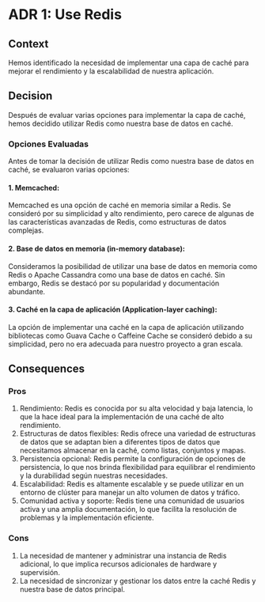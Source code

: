 # ADR 1: Use Redis

## Context

Hemos identificado la necesidad de implementar una capa de caché para mejorar el rendimiento y la escalabilidad de nuestra aplicación. 

## Decision

Después de evaluar varias opciones para implementar la capa de caché, hemos decidido utilizar Redis como nuestra base de datos en caché. 

### Opciones Evaluadas
Antes de tomar la decisión de utilizar Redis como nuestra base de datos en caché, se evaluaron varias opciones:

#### 1. Memcached:
Memcached es una opción de caché en memoria similar a Redis. Se consideró por su simplicidad y alto rendimiento, pero carece de algunas de las características avanzadas de Redis, como estructuras de datos complejas.

#### 2. Base de datos en memoria (in-memory database):
Consideramos la posibilidad de utilizar una base de datos en memoria como Redis o Apache Cassandra como una base de datos en caché. Sin embargo, Redis se destacó por su popularidad y documentación abundante.

#### 3. Caché en la capa de aplicación (Application-layer caching):
La opción de implementar una caché en la capa de aplicación utilizando bibliotecas como Guava Cache o Caffeine Cache se consideró debido a su simplicidad, pero no era adecuada para nuestro proyecto a gran escala.

## Consequences
### Pros
1. Rendimiento: Redis es conocida por su alta velocidad y baja latencia, lo que la hace ideal para la implementación de una caché de alto rendimiento.
1. Estructuras de datos flexibles: Redis ofrece una variedad de estructuras de datos que se adaptan bien a diferentes tipos de datos que necesitamos almacenar en la caché, como listas, conjuntos y mapas.
1. Persistencia opcional: Redis permite la configuración de opciones de persistencia, lo que nos brinda flexibilidad para equilibrar el rendimiento y la durabilidad según nuestras necesidades.
1. Escalabilidad: Redis es altamente escalable y se puede utilizar en un entorno de clúster para manejar un alto volumen de datos y tráfico.
1. Comunidad activa y soporte: Redis tiene una comunidad de usuarios activa y una amplia documentación, lo que facilita la resolución de problemas y la implementación eficiente.

### Cons
1. La necesidad de mantener y administrar una instancia de Redis adicional, lo que implica recursos adicionales de hardware y supervisión.
1. La necesidad de sincronizar y gestionar los datos entre la caché Redis y nuestra base de datos principal.

